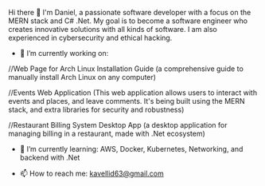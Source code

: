 Hi there 👋
I'm Daniel, a passionate software developer with a focus on the MERN stack and C# .Net. My goal is to become a software engineer who creates innovative solutions with all kinds of software. I am also experienced in cybersecurity and ethical hacking.

- 🔭 I’m currently working on:
  
//Web Page for Arch Linux Installation Guide (a comprehensive guide to manually install Arch Linux on any computer)

//Events Web Application (This web application allows users to interact with events and places, and leave comments. It's being built using the MERN stack, and extra libraries for security and robustness)

//Restaurant Billing System Desktop App (a desktop application for managing billing in a restaurant, made with .Net ecosystem)

- 🌱 I’m currently learning:
  AWS, Docker, Kubernetes, Networking, and backend with .Net
  
- 📫 How to reach me:
  kavellid63@gmail.com
